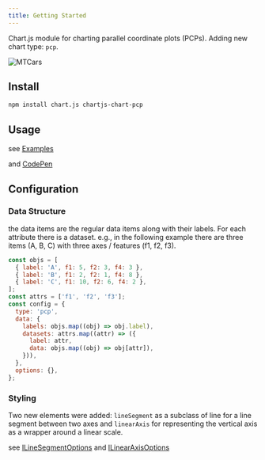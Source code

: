 ```yaml
---
title: Getting Started
---
```


Chart.js module for charting parallel coordinate plots (PCPs). Adding new chart type: `pcp`.

![MTCars](https://user-images.githubusercontent.com/4129778/79225882-bad80900-7e5d-11ea-89cf-f59f30987882.png)

## Install

```sh
npm install chart.js chartjs-chart-pcp
```

## Usage

see [Examples](./examples/)

and [CodePen](https://codepen.io/sgratzl/pen/wvKQvyM)

## Configuration

### Data Structure

the data items are the regular data items along with their labels. For each attribute there is a dataset. e.g., in the following example there are three items (A, B, C) with three axes / features (f1, f2, f3).

```js
const objs = [
  { label: 'A', f1: 5, f2: 3, f4: 3 },
  { label: 'B', f1: 2, f2: 1, f4: 8 },
  { label: 'C', f1: 10, f2: 6, f4: 2 },
];
const attrs = ['f1', 'f2', 'f3'];
const config = {
  type: 'pcp',
  data: {
    labels: objs.map((obj) => obj.label),
    datasets: attrs.map((attr) => ({
      label: attr,
      data: objs.map((obj) => obj[attr]),
    })),
  },
  options: {},
};
```

### Styling

Two new elements were added: `lineSegment` as a subclass of line for a line segment between two axes and `linearAxis` for representing the vertical axis as a wrapper around a linear scale.

see [ILineSegmentOptions](/api/interfaces/interface.ILineSegmentOptions.html) and [ILinearAxisOptions](/api/type-aliases/type-alias.ILinearAxisOptions.html)
